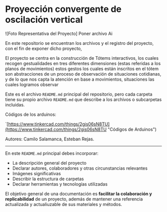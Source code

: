 # Proyección convergente de oscilación vertical

![Foto Representativa del Proyecto] Poner archivo Ai

En este repositorio se encuentran los archivos y el registro del proyecto, con el fin de exponer dicho proyecto, 
 
El proyecto se centra en la construcción de Tótems interactivos, los cuales recogen gestualidades en tres diferentes dimensiones (estas referidas a los planos de movimientos) estos gestos los cuales están inscritos en el tótem son abstracciones de un proceso de observación de situaciones cotidianas, y de lo que nos capta la atención en base a movimientos, situaciones las cuales logramos observar 



Este es el archivo `README.md` principal del repositorio, pero cada carpeta tiene su propio archivo `README.md` que describe a los archivos o subcarpetas incluidas.

Códigos de los arduinos:

`[https://www.tinkercad.com/things/2gis06sN8TU](https://www.tinkercad.com/things/2gis06sN8TU "Códigos de Arduinos")


Autores: Camilo Salamanca, Esteban Rejas.


---

En este `README.md` principal debes incorporar:
- La descripción general del proyecto
- Declarar autores, colaboradores y otras circunstancias relevantes
- Imágenes significativas
- Describir la estructura de carpetas
- Declarar herramientas y tecnologías utilizadas

El objetivo general de una documentación es **facilitar la colaboración y replicabilidad** de un proyecto, además de mantener una referencia actualizada y actualiuzable de sus materiales y métodos.

